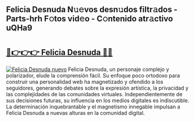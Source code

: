 ## Felicia Desnuda N𝚞𝚎vos desn𝚞dos filtr𝚊dos - Parts-hrh F𝚘tos vid𝚎o - C𝚘ntenido atr𝚊ctivo uQHa9

# <h2><a href="http://mbbi3uv.tromn.icu/?c=Felicia+Desnuda">🔗👉👉👉 Felicia Desnuda 🔗🔗</a></h2>

[![Felicia Desnuda nuevo](https://i.imgur.com/pEAQMta.gif)](http://mbbi3uv.tromn.icu/?c=Felicia+Desnuda)
Felicia Desnuda, un personaje complejo y polarizador, elude la comprensión fácil. Su enfoque poco ortodoxo para construir una personalidad web ha magnetizado y ofendido a los seguidores, generando debates sobre la expresión artística, la privacidad y las complejidades de las comunidades virtuales. Independientemente de sus decisiones futuras, su influencia en los medios digitales es indiscutible. La determinación inquebrantable y el magnetismo innegable impulsan a Felicia Desnuda a nuevas alturas en la comunidad digital.
